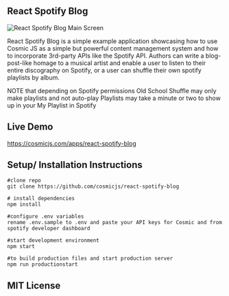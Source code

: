## React Spotify Blog
![React Spotify Blog Main Screen](https://cosmic-s3.imgix.net/9ceb7510-c00b-11e8-a375-371e38d27ffb-smartmockups_jmgfdt1c.jpg)

React Spotify Blog is a simple example application showcasing how to use Cosmic JS as a simple but powerful
content management system and how to incorporate 3rd-party APIs like the Spotify API. Authors can write a
blog-post-like homage to a musical artist and enable a user to listen to their entire discography on Spotify,
or a user can shuffle their own spotify playlists by album.

NOTE that depending on Spotify permissions Old School Shuffle may only make playlists and not auto-play
Playlists may take a minute or two to show up in your My Playlist in Spotify

## Live Demo
https://cosmicjs.com/apps/react-spotify-blog

## Setup/ Installation Instructions

```
#clone repo
git clone https://github.com/cosmicjs/react-spotify-blog

# install dependencies
npm install

#configure .env variables
rename .env.sample to .env and paste your API keys for Cosmic and from spotify developer dashboard

#start development environment
npm start

#to build production files and start production server
npm run productionstart

```
## MIT License 
